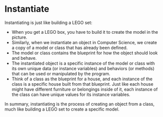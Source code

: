 # Instantiate

Instantiating is just like building a LEGO set:

* When you get a LEGO box, you have to build it to create the model in the picture.
* Similarly, when we instantiate an object in Computer Science, we create a copy of a model or class that has already been defined.
* The model or class contains the blueprint for how the object should look and behave.
* The instantiated object is a specific instance of the model or class with its own unique data (or instance variables) and behaviors (or methods) that can be used or manipulated by the program.
* Think of a class as the blueprint for a house, and each instance of the class is a specific house built from that blueprint. Just like each house might have different furniture or belongings inside of it, each instance of the class can have unique values for its instance variables. 

In summary, instantiating is the process of creating an object from a class, much like building a LEGO set to create a specific model.

